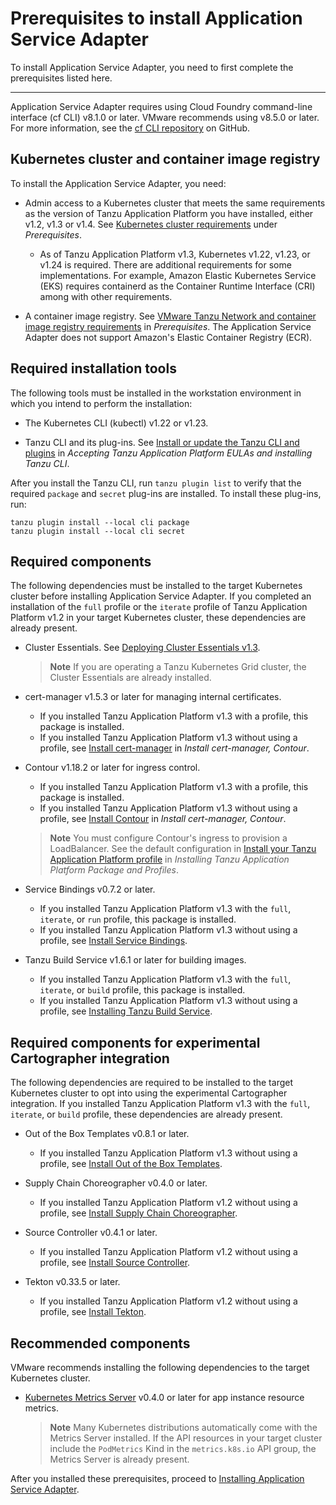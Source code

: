 # Prerequisites to install Application Service Adapter

To install Application Service Adapter, you need to first complete the prerequisites listed here.

----

Application Service Adapter requires using Cloud Foundry command-line interface (cf CLI) v8.1.0 or later. VMware recommends using v8.5.0 or later.
For more information, see the [cf CLI repository](https://github.com/cloudfoundry/cli) on GitHub.

## <a id="kubernetes-cluster-image-registry"></a>Kubernetes cluster and container image registry

To install the Application Service Adapter, you need:

* Admin access to a Kubernetes cluster that meets the same requirements as the version of Tanzu Application Platform you have installed, either v1.2, v1.3 or v1.4. See [Kubernetes cluster requirements](https://docs.vmware.com/en/VMware-Tanzu-Application-Platform/1.4/tap/prerequisites.html#kubernetes-cluster-requirements-3) under _Prerequisites_.
  * As of Tanzu Application Platform v1.3, Kubernetes v1.22, v1.23, or v1.24 is required. There are additional requirements for some implementations. For example, Amazon Elastic Kubernetes Service (EKS) requires containerd as the Container Runtime Interface (CRI) among with other requirements.

* A container image registry. See [VMware Tanzu Network and container image registry requirements](https://docs.vmware.com/en/VMware-Tanzu-Application-Platform/1.3/tap/GUID-prerequisites.html#vmware-tanzu-network-and-container-image-registry-requirements-0) in _Prerequisites_. The Application Service Adapter does not support Amazon's Elastic Container Registry (ECR).

## <a id="required-installation-tools"></a>Required installation tools

The following tools must be installed in the workstation environment in which you intend to perform the installation:

* The Kubernetes CLI (kubectl) v1.22 or v1.23.

* Tanzu CLI and its plug-ins. See [Install or update the Tanzu CLI and plugins](https://docs.vmware.com/en/VMware-Tanzu-Application-Platform/1.3/tap/GUID-install-tanzu-cli.html#install-or-update-the-tanzu-cli-and-plugins-3) in _Accepting Tanzu Application Platform EULAs and installing Tanzu CLI_.

After you install the Tanzu CLI, run `tanzu plugin list` to verify that the required `package` and `secret` plug-ins are installed. To install these plug-ins, run:

    tanzu plugin install --local cli package
    tanzu plugin install --local cli secret

## <a id="required-components"></a>Required components

The following dependencies must be installed to the target Kubernetes cluster before installing Application Service Adapter. If you completed an installation of the `full` profile or the `iterate` profile of Tanzu Application Platform v1.2 in your target Kubernetes cluster, these dependencies are already present.

* Cluster Essentials. See [Deploying Cluster Essentials v1.3](https://docs.vmware.com/en/Cluster-Essentials-for-VMware-Tanzu/1.3/cluster-essentials/GUID-deploy.html).
   > **Note** If you are operating a Tanzu Kubernetes Grid cluster, the Cluster Essentials are already installed.

* cert-manager v1.5.3 or later for managing internal certificates.
   * If you installed Tanzu Application Platform v1.3 with a profile, this package is installed.
   * If you installed Tanzu Application Platform v1.3 without using a profile, see [Install cert-manager](https://docs.vmware.com/en/VMware-Tanzu-Application-Platform/1.3/tap/GUID-cert-mgr-contour-fcd-install-cert-mgr.html#install-certmanager-1) in _Install cert-manager, Contour_.

* Contour v1.18.2 or later for ingress control.
   * If you installed Tanzu Application Platform v1.3 with a profile, this package is installed.
   * If you installed Tanzu Application Platform v1.3 without using a profile, see [Install Contour](https://docs.vmware.com/en/VMware-Tanzu-Application-Platform/1.3/tap/GUID-cert-mgr-contour-fcd-install-cert-mgr.html#install-contour-2) in _Install cert-manager, Contour_.
   > **Note** You must configure Contour's ingress to provision a LoadBalancer. See the default configuration in [Install your Tanzu Application Platform profile](https://docs.vmware.com/en/VMware-Tanzu-Application-Platform/1.5/tap/install-online-profile.html#install-your-tanzu-application-platform-profile-2) in _Installing Tanzu Application Platform Package and Profiles_.

* Service Bindings v0.7.2 or later.
   * If you installed Tanzu Application Platform v1.3 with the `full`, `iterate`, or `run` profile, this package is installed.
   * If you installed Tanzu Application Platform v1.3 without using a profile, see [Install Service Bindings](https://docs.vmware.com/en/VMware-Tanzu-Application-Platform/1.3/tap/GUID-service-bindings-install-service-bindings.html).

* Tanzu Build Service v1.6.1 or later for building images.
   * If you installed Tanzu Application Platform v1.3 with the `full`, `iterate`, or `build` profile, this package is installed.
   * If you installed Tanzu Application Platform v1.3 without using a profile, see [Installing Tanzu Build Service](https://docs.vmware.com/en/VMware-Tanzu-Application-Platform/1.3/tap/GUID-tanzu-build-service-install-tbs.html).

## <a id="required-components-cartographer"></a>Required components for experimental Cartographer integration

The following dependencies are required to be installed to the target Kubernetes cluster to opt into using the experimental Cartographer integration. If you installed Tanzu Application Platform v1.3 with the `full`, `iterate`, or `build` profile, these dependencies are already present.

* Out of the Box Templates v0.8.1 or later.
   * If you installed Tanzu Application Platform v1.3 without using a profile, see [Install Out of the Box Templates](https://docs.vmware.com/en/VMware-Tanzu-Application-Platform/1.3/tap/GUID-scc-install-ootb-templates.html).

* Supply Chain Choreographer v0.4.0 or later.
   * If you installed Tanzu Application Platform v1.2 without using a profile, see [Install Supply Chain Choreographer](https://docs.vmware.com/en/VMware-Tanzu-Application-Platform/1.3/tap/GUID-scc-install-scc.html).

* Source Controller v0.4.1 or later.
   * If you installed Tanzu Application Platform v1.2 without using a profile, see [Install Source Controller](https://docs.vmware.com/en/VMware-Tanzu-Application-Platform/1.3/tap/GUID-source-controller-install-source-controller.html).

* Tekton v0.33.5 or later.
   * If you installed Tanzu Application Platform v1.2 without using a profile, see [Install Tekton](https://docs.vmware.com/en/VMware-Tanzu-Application-Platform/1.3/tap/GUID-tekton-install-tekton.html).

## <a id="recommended-components"></a>Recommended components

VMware recommends installing the following dependencies to the target Kubernetes cluster.

* [Kubernetes Metrics Server](https://github.com/kubernetes-sigs/metrics-server/) v0.4.0 or later for app instance resource metrics.
  > **Note** Many Kubernetes distributions automatically come with the Metrics Server installed. If the API resources in your target cluster include the `PodMetrics` Kind in the `metrics.k8s.io` API group, the Metrics Server is already present.

After you installed these prerequisites, proceed to [Installing Application Service Adapter](install.md).
